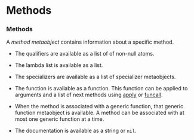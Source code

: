 Methods
=======

### Methods

A *method metaobject* contains information about a specific method.

-   The qualifiers are available as a list of of non-null atoms.

-   The lambda list is available as a list.

-   The specializers are available as a list of specializer metaobjects.

-   The function is available as a function. This function can be applied to arguments and a list of next methods using [apply](http://www.lispworks.com/documentation/HyperSpec/Body/f_apply.htm#apply) or [funcall](http://www.lispworks.com/documentation/HyperSpec/Body/f_funcal.htm#funcall).

-   When the method is associated with a generic function, that generic function metaobject is available. A method can be associated with at most one generic function at a time.

-   The documentation is available as a string or `nil`.


